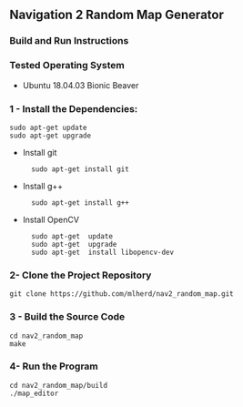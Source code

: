 ## Navigation 2 Random Map Generator 
### Build and Run Instructions

### Tested Operating System

- Ubuntu 18.04.03 Bionic Beaver

### 1 - Install the Dependencies:

	sudo apt-get update
    sudo apt-get upgrade

- Install git

		sudo apt-get install git

- Install g++

		sudo apt-get install g++

- Install OpenCV

		sudo apt-get  update
		sudo apt-get  upgrade
		sudo apt-get  install libopencv-dev

### 2-  Clone the Project Repository

    git clone https://github.com/mlherd/nav2_random_map.git

### 3 - Build the Source Code

    cd nav2_random_map
    make

### 4- Run the Program
	
    cd nav2_random_map/build
    ./map_editor

	


